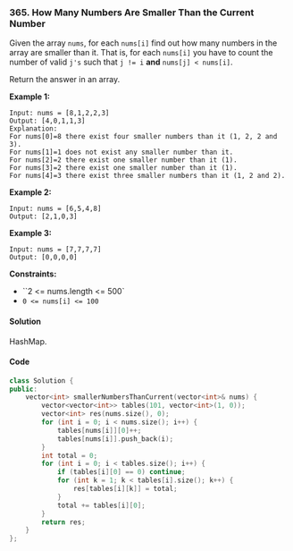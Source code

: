 ### 365. How Many Numbers Are Smaller Than the Current Number

Given the array `nums`, for each `nums[i]` find out how many numbers in the array are smaller than it. That is, for each `nums[i]` you have to count the number of valid `j's` such that `j != i` **and** `nums[j] < nums[i]`.

Return the answer in an array.

**Example 1:**

```
Input: nums = [8,1,2,2,3]
Output: [4,0,1,1,3]
Explanation: 
For nums[0]=8 there exist four smaller numbers than it (1, 2, 2 and 3). 
For nums[1]=1 does not exist any smaller number than it.
For nums[2]=2 there exist one smaller number than it (1). 
For nums[3]=2 there exist one smaller number than it (1). 
For nums[4]=3 there exist three smaller numbers than it (1, 2 and 2).
```

**Example 2:**

```
Input: nums = [6,5,4,8]
Output: [2,1,0,3]
```

**Example 3:**

```
Input: nums = [7,7,7,7]
Output: [0,0,0,0]
```

**Constraints:**

- ``2 <= nums.length <= 500`
- `0 <= nums[i] <= 100`

#### Solution

HashMap.

#### Code

```cpp
class Solution {
public:
    vector<int> smallerNumbersThanCurrent(vector<int>& nums) {
        vector<vector<int>> tables(101, vector<int>(1, 0));
        vector<int> res(nums.size(), 0);
        for (int i = 0; i < nums.size(); i++) {
            tables[nums[i]][0]++;
            tables[nums[i]].push_back(i);
        }
        int total = 0;
        for (int i = 0; i < tables.size(); i++) {
            if (tables[i][0] == 0) continue;
            for (int k = 1; k < tables[i].size(); k++) {
                res[tables[i][k]] = total;
            }
            total += tables[i][0];
        }
        return res;
    }
};
```
